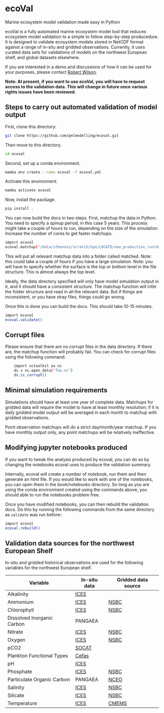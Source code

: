 # ecoVal
Marine ecosystem model validation made easy in Python

ecoVal is a fully automated marine ecosystem model tool that reduces ecosystem model validation to a simple to follow step-by-step producedure. It is designed to validate ecosystem models stored in NetCDF format against a range of in-situ and gridded observations. Currently, it uses curated data sets for validations of models on the northwest European shelf, and global datasets elsewhere. 

If you are interested in a demo and discussions of how it can be used for your purposes, please contact [Robert Wilson](mailto:rwi@pml.ac.uk).


**Note: At present, if you want to use ecoVal, you will have to request access to the validation data. This will change in future once various rights issues have been reviewed.**


## Steps to carry out automated validation of model output 


First, clone this directory:

```sh
git clone https://github.com/pmlmodelling/ecoval.git
```

Then move to this directory.

```sh
cd ecoval
```


Second, set up a conda environment.

```sh
mamba env create --name ecoval -f ecoval.yml
```

Activate this environment. 

```sh
mamba activate ecoval 
```


Now, install the package.

```sh
pip install .

```


You can now build the docs in two steps. First, matchup the data in Python. You need to specify a spinup period, in this case 5 years. This process might take a couple of hours to run, depending on the size of the simulation. Increase the number of cores to get faster matchups.


```sh
import ecoval
ecoval.matchup("/data/sthenno1/scratch/hpo/LOCATE/new_production_run/data/", cores = 6, spinup = 5, surface_level = "top")

```
This will put all relevant matchup data into a folder called matched. Note: this could take a couple of hours if you have a large simulation. Note: you will have to specify whether the surface is the top or bottom level in the file structure. This is almost always the top level.

Ideally, the data directory specified will only have model simulation output in it, and it should have a consistent structure. The matchup function will infer the folder structure and read in all the relevant data. But if things are inconsistent, or you have stray files, things could go wrong.

Once this is done you can build the docs. This should take 10-15 minutes.


```sh
import ecoval
ecoval.validate()
```

## Corrupt files

Please ensure that there are no corrupt files in the data directory. If there are, the matchup function will probably fail. You can check for corrupt files using the following command:

```sh
    import nctoolkit as nc
    ds = nc.open_data("foo.nc")
    ds.is_corrupt()
```


## Minimal simulation requirements

Simulations should have at least one year of complete data. Matchups for gridded data will require the model to have at least monthly resolution; if it is daily gridded model output will be averaged in each month to matchup with gridded observations. 

Point observation matchups will do a strict day/month/year matchup. If you have monthly output only, any point matchups will be relatively ineffective.


## Modifying jupyter notebooks produced

If you want to tweak the analysis produced by ecoval, you can do so by changing the notebooks ecoval uses to produce the validation summary.

Internally, ecoval will create a number of notebook, run them and then generate an html file. If you would like to work with one of the notebooks, you can open them in the book/notebooks directory. So long as you are using the conda environment created using the commands above, you should able to run the notebooks problem free. 

Once you have modified notebooks, you can then rebuild the validation docs. Do this by running the following commands from the same directory as `validate` was run before::



```sh
import ecoval
ecoval.rebuild()
```

## Validation data sources for the northwest European Shelf

In-situ  and gridded historical observations are used for the following variables for the northwest European shelf.

| Variable | In-situ data | Gridded data source |
| --- | --- | --- | 
| Alkalinity | [ICES](https://www.ices.dk/data/data-portals/Pages/ocean.aspx) | |
| Ammonium | [ICES](https://www.ices.dk/data/data-portals/Pages/ocean.aspx) | [NSBC](https://www.cen.uni-hamburg.de/en/icdc/data/ocean/nsbc.html) |
| Chlorophyll | [ICES](https://www.ices.dk/data/data-portals/Pages/ocean.aspx) | [NSBC](https://www.cen.uni-hamburg.de/en/icdc/data/ocean/nsbc.html) |
| Dissolved Inorganic Carbon | PANGAEA | |
| Nitrate | [ICES](https://www.ices.dk/data/data-portals/Pages/ocean.aspx) | [NSBC](https://www.cen.uni-hamburg.de/en/icdc/data/ocean/nsbc.html) |
| Oxygen | [ICES](https://www.ices.dk/data/data-portals/Pages/ocean.aspx) |[NSBC](https://www.cen.uni-hamburg.de/en/icdc/data/ocean/nsbc.html) |
| pCO2 | [SOCAT]( https://www.socat.info/) | |
| Plankton Functional Types | [Cefas](https://www.cefas.co.uk/data-and-publications/dois/north-sea-phytoplankton-pigments-2010-to-2011/) |  |
| pH | [ICES](https://www.ices.dk/data/data-portals/Pages/ocean.aspx) | |
| Phosphate | [ICES](https://www.ices.dk/data/data-portals/Pages/ocean.aspx) | [NSBC](https://www.cen.uni-hamburg.de/en/icdc/data/ocean/nsbc.html) |
| Particulate Organic Carbon | PANGAEA | [NCEO](https://catalogue.ceda.ac.uk/uuid/480394782006415897d7715dd3f5ceda) |
| Salinity | [ICES](https://www.ices.dk/data/data-portals/Pages/ocean.aspx) | [NSBC](https://www.cen.uni-hamburg.de/en/icdc/data/ocean/nsbc.html) |
| Silicate | [ICES](https://www.ices.dk/data/data-portals/Pages/ocean.aspx)| [NSBC](https://www.cen.uni-hamburg.de/en/icdc/data/ocean/nsbc.html) |
| Temperature | [ICES](https://www.ices.dk/data/data-portals/Pages/ocean.aspx) | [CMEMS](https://data.marine.copernicus.eu/product/SST_GLO_SST_L4_REP_OBSERVATIONS_010_011/description) |










